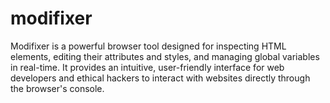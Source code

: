 # modifixer
Modifixer is a powerful browser tool designed for inspecting HTML elements, editing their attributes and styles, and managing global variables in real-time. It provides an intuitive, user-friendly interface for web developers and ethical hackers to interact with websites directly through the browser's console.
